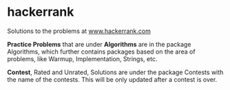 # hackerrank
Solutions to the problems at www.hackerrank.com

**Practice Problems** that are under **Algorithms** are in the package Algorithms, which further contains packages based on the area of problems, like Warmup, Implementation, Strings, etc.

**Contest**, Rated and Unrated, Solutions are under the package Contests with the name of the contests. This will be only updated after a contest is over.


